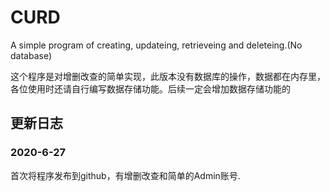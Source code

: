 # CURD

A simple program of creating, updateing, retrieveing and deleteing.(No database)



这个程序是对增删改查的简单实现，此版本没有数据库的操作，数据都在内存里，各位使用时还请自行编写数据存储功能。后续一定会增加数据存储功能的



## 更新日志

### 2020-6-27

首次将程序发布到github，有增删改查和简单的Admin账号.